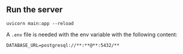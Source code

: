 ## Run the server

``
uvicorn main:app --reload
``

A `.env` file is needed with the env variable with the following content:
```
DATABASE_URL=postgresql://**:**@**:5432/**
```
